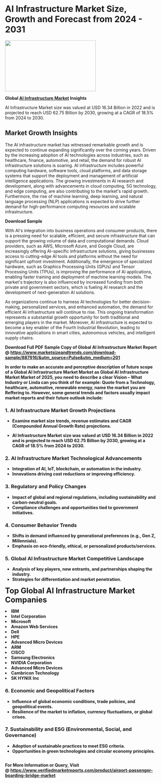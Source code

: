<H1>AI Infrastructure Market Size, Growth and Forecast from 2024 - 2031</H1><img class="aligncenter size-medium wp-image-584254" src="https://thirdeyenews.in/wp-content/uploads/2024/09/Global-Market-Research-300x168.jpeg" alt="" width="300" height="168" /><p><strong>Global&nbsp;<a href="https://www.marketsizeandtrends.com/download-sample/887916/&amp;utm_source=Pulse&amp;utm_medium=201">AI Infrastructure Market</a> Insights</strong></p><p>AI Infrastructure Market size was valued at USD 16.34 Billion in 2022 and is projected to reach USD 62.75 Billion by 2030, growing at a CAGR of 18.5% from 2024 to 2030.</p><p><h2>Market Growth Insights</h2> <p>The AI infrastructure market has witnessed remarkable growth and is expected to continue expanding significantly over the coming years. Driven by the increasing adoption of AI technologies across industries, such as healthcare, finance, automotive, and retail, the demand for robust AI infrastructure solutions is soaring. AI infrastructure includes powerful computing hardware, software tools, cloud platforms, and data storage systems that support the deployment and management of artificial intelligence applications. The growing investments in AI research and development, along with advancements in cloud computing, 5G technology, and edge computing, are also contributing to the market's rapid growth. Furthermore, the rise of machine learning, deep learning, and natural language processing (NLP) applications is expected to drive further demand for high-performance computing resources and scalable infrastructure.</p> <p><strong>Download Sample</strong></p> <p>With AI's integration into business operations and consumer products, there is a pressing need for scalable, efficient, and secure infrastructure that can support the growing volume of data and computational demands. Cloud providers, such as AWS, Microsoft Azure, and Google Cloud, are increasingly offering AI-specific infrastructure solutions, giving businesses access to cutting-edge AI tools and platforms without the need for significant upfront investment. Additionally, the emergence of specialized hardware, such as Graphics Processing Units (GPUs) and Tensor Processing Units (TPUs), is improving the performance of AI applications, enabling faster training and deployment of machine learning models. The market's trajectory is also influenced by increased funding from both private and government sectors, which is fueling AI research and the development of next-generation AI solutions. <p>As organizations continue to harness AI technologies for better decision-making, personalized services, and enhanced automation, the demand for efficient AI infrastructure will continue to rise. This ongoing transformation represents a substantial growth opportunity for both traditional and emerging players in the market. Moreover, AI infrastructure is expected to become a key enabler of the Fourth Industrial Revolution, leading to innovative applications in smart cities, autonomous vehicles, and intelligent supply chains.</p> <p><strong></p><p><span class=""><strong>Download Full PDF Sample Copy of Global AI Infrastructure Market Report</strong> @ <a href="https://www.marketsizeandtrends.com/download-sample/887916/&amp;utm_source=Pulse&amp;utm_medium=201" target="_blank">https://www.marketsizeandtrends.com/download-sample/887916/&amp;utm_source=Pulse&amp;utm_medium=201</a></span></p><p>In order to make an accurate and perceptive description of future scope of a Global&nbsp;AI Infrastructure Market Market as Global&nbsp;AI Infrastructure Market Market of 2025, you need to describe a clear Vision &ndash; What Industry or Linda can you think of for example: Quote from a Technology, healthcare, automotive, renewable energy, name the market you are Reffering to. However, some general trends and factors usually impact market reports and their future outlook include:</p><h3>1.&nbsp;<strong>AI Infrastructure Market Growth Projections</strong></h3><ul><li>Examine market size trends, revenue estimates and CAGR (Compounded Annual Growth Rate) projections.</li><li><p>AI Infrastructure Market size was valued at USD 16.34 Billion in 2022 and is projected to reach USD 62.75 Billion by 2030, growing at a CAGR of 18.5% from 2024 to 2030.</p></li></ul><h3>2.&nbsp;<strong>AI Infrastructure Market Technological Advancements</strong></h3><ul><li>Integration of AI, IoT, blockchain, or automation in the industry.</li><li>Innovations driving cost reductions or improving efficiency.</li></ul><h3>3.&nbsp;<strong>Regulatory and Policy Changes</strong></h3><ul><li>Impact of global and regional regulations, including sustainability and carbon-neutral goals.</li><li>Compliance challenges and opportunities tied to government initiatives.</li></ul><h3>4.&nbsp;<strong>Consumer Behavior Trends</strong></h3><ul><li>Shifts in demand influenced by generational preferences (e.g., Gen Z, Millennials).</li><li>Emphasis on eco-friendly, ethical, or personalized products/services.</li></ul><h3>5.&nbsp;<strong>Global AI Infrastructure Market Competitive Landscape</strong></h3><ul><li>Analysis of key players, new entrants, and partnerships shaping the industry.</li><li>Strategies for differentiation and market penetration.</li></ul><p data-pm-slice="1 1 []"><span style="color: inherit; font-family: inherit; font-size: 25px;">Top Global AI Infrastructure Market Companies</span></p><div class="" data-test-id=""><p><li>IBM</li><li> Intel Corporation</li><li> Microsoft</li><li> Amazon Web Services</li><li> Dell</li><li> HPE</li><li> Advanced Micro Devices</li><li> ARM</li><li> CISCO</li><li> Samsung Electronics</li><li> NVIDIA Corporation</li><li> Advanced Micro Devices</li><li> Cambricon Technology</li><li> SK HYNIX Inc</li></p></div><h3>6.&nbsp;<strong>Economic and Geopolitical Factors</strong></h3><ul><li>Influence of global economic conditions, trade policies, and geopolitical events.</li><li>Resilience of the market to inflation, currency fluctuations, or global crises.</li></ul><h3>7.&nbsp;<strong>Sustainability and ESG (Environmental, Social, and Governance)</strong></h3><ul><li>Adoption of sustainable practices to meet ESG criteria.</li><li>Opportunities in green technologies and circular economy principles.</li></ul><h2><strong style="font-size: 14px;">For More Information or Query, Visit @&nbsp;</strong><a style="background-color: #ffffff; font-size: 14px;" href="https://www.marketsizeandtrends.com/report/ai-infrastructure-market-/" target="_blank">https://www.verifiedmarketreports.com/product/airport-passenger-boarding-bridge-market</a></h2>

